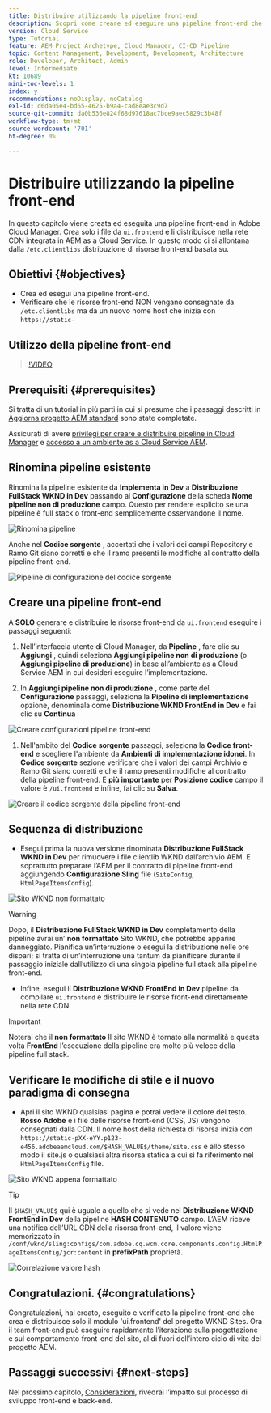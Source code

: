```yaml
---
title: Distribuire utilizzando la pipeline front-end
description: Scopri come creare ed eseguire una pipeline front-end che crea risorse front-end e distribuisce nella rete CDN integrata in AEM as a Cloud Service.
version: Cloud Service
type: Tutorial
feature: AEM Project Archetype, Cloud Manager, CI-CD Pipeline
topic: Content Management, Development, Development, Architecture
role: Developer, Architect, Admin
level: Intermediate
kt: 10689
mini-toc-levels: 1
index: y
recommendations: noDisplay, noCatalog
exl-id: d6da05e4-bd65-4625-b9a4-cad8eae3c9d7
source-git-commit: da0b536e824f68d97618ac7bce9aec5829c3b48f
workflow-type: tm+mt
source-wordcount: '701'
ht-degree: 0%

---
```


# Distribuire utilizzando la pipeline front-end

In questo capitolo viene creata ed eseguita una pipeline front-end in Adobe Cloud Manager. Crea solo i file da `ui.frontend` e li distribuisce nella rete CDN integrata in AEM as a Cloud Service. In questo modo ci si allontana dalla  `/etc.clientlibs` distribuzione di risorse front-end basata su.


## Obiettivi {#objectives}

* Crea ed esegui una pipeline front-end.
* Verificare che le risorse front-end NON vengano consegnate da `/etc.clientlibs` ma da un nuovo nome host che inizia con `https://static-`

## Utilizzo della pipeline front-end

>[!VIDEO](https://video.tv.adobe.com/v/3409420?quality=12&learn=on)

## Prerequisiti {#prerequisites}

Si tratta di un tutorial in più parti in cui si presume che i passaggi descritti in [Aggiorna progetto AEM standard](./update-project.md) sono state completate.

Assicurati di avere [privilegi per creare e distribuire pipeline in Cloud Manager](https://experienceleague.adobe.com/docs/experience-manager-cloud-manager/content/requirements/users-and-roles.html?lang=en#role-definitions) e [accesso a un ambiente as a Cloud Service AEM](https://experienceleague.adobe.com/docs/experience-manager-cloud-service/content/implementing/using-cloud-manager/manage-environments.html).

## Rinomina pipeline esistente

Rinomina la pipeline esistente da __Implementa in Dev__ a  __Distribuzione FullStack WKND in Dev__ passando al __Configurazione__ della scheda __Nome pipeline non di produzione__ campo. Questo per rendere esplicito se una pipeline è full stack o front-end semplicemente osservandone il nome.

![Rinomina pipeline](assets/fullstack-wknd-deploy-dev-pipeline.png)


Anche nel __Codice sorgente__ , accertati che i valori dei campi Repository e Ramo Git siano corretti e che il ramo presenti le modifiche al contratto della pipeline front-end.

![Pipeline di configurazione del codice sorgente](assets/fullstack-wknd-source-code-config.png)


## Creare una pipeline front-end

A __SOLO__ generare e distribuire le risorse front-end da `ui.frontend` eseguire i passaggi seguenti:

1. Nell’interfaccia utente di Cloud Manager, da __Pipeline__ , fare clic su __Aggiungi__ , quindi seleziona __Aggiungi pipeline non di produzione__ (o __Aggiungi pipeline di produzione__) in base all’ambiente as a Cloud Service AEM in cui desideri eseguire l’implementazione.

1. In __Aggiungi pipeline non di produzione__ , come parte del __Configurazione__ passaggi, seleziona la __Pipeline di implementazione__ opzione, denominala come __Distribuzione WKND FrontEnd in Dev__ e fai clic su __Continua__

![Creare configurazioni pipeline front-end](assets/create-frontend-pipeline-configs.png)

1. Nell&#39;ambito del __Codice sorgente__ passaggi, seleziona la __Codice front-end__ e scegliere l&#39;ambiente da __Ambienti di implementazione idonei__. In __Codice sorgente__ sezione verificare che i valori dei campi Archivio e Ramo Git siano corretti e che il ramo presenti modifiche al contratto della pipeline front-end.
E __più importante__ per __Posizione codice__ campo il valore è `/ui.frontend` e infine, fai clic su __Salva__.

![Creare il codice sorgente della pipeline front-end](assets/create-frontend-pipeline-source-code.png)


## Sequenza di distribuzione

* Esegui prima la nuova versione rinominata __Distribuzione FullStack WKND in Dev__ per rimuovere i file clientlib WKND dall’archivio AEM. E soprattutto preparare l’AEM per il contratto di pipeline front-end aggiungendo __Configurazione Sling__ file (`SiteConfig`, `HtmlPageItemsConfig`).

![Sito WKND non formattato](assets/unstyled-wknd-site.png)

>[!WARNING]
>
>Dopo, il __Distribuzione FullStack WKND in Dev__ completamento della pipeline avrai un’ __non formattato__ Sito WKND, che potrebbe apparire danneggiato. Pianifica un’interruzione o esegui la distribuzione nelle ore dispari; si tratta di un’interruzione una tantum da pianificare durante il passaggio iniziale dall’utilizzo di una singola pipeline full stack alla pipeline front-end.


* Infine, esegui il __Distribuzione WKND FrontEnd in Dev__ pipeline da compilare `ui.frontend` e distribuire le risorse front-end direttamente nella rete CDN.

>[!IMPORTANT]
>
>Noterai che il __non formattato__ Il sito WKND è tornato alla normalità e questa volta __FrontEnd__ l’esecuzione della pipeline era molto più veloce della pipeline full stack.

## Verificare le modifiche di stile e il nuovo paradigma di consegna

* Apri il sito WKND qualsiasi pagina e potrai vedere il colore del testo. __Rosso Adobe__ e i file delle risorse front-end (CSS, JS) vengono consegnati dalla CDN. Il nome host della richiesta di risorsa inizia con `https://static-pXX-eYY.p123-e456.adobeaemcloud.com/$HASH_VALUE$/theme/site.css` e allo stesso modo il site.js o qualsiasi altra risorsa statica a cui si fa riferimento nel `HtmlPageItemsConfig` file.


![Sito WKND appena formattato](assets/newly-styled-wknd-site.png)



>[!TIP]
>
>Il `$HASH_VALUE$` qui è uguale a quello che si vede nel __Distribuzione WKND FrontEnd in Dev__  della pipeline __HASH CONTENUTO__ campo. L’AEM riceve una notifica dell’URL CDN della risorsa front-end, il valore viene memorizzato in `/conf/wknd/sling:configs/com.adobe.cq.wcm.core.components.config.HtmlPageItemsConfig/jcr:content` in __prefixPath__ proprietà.


![Correlazione valore hash](assets/hash-value-correlartion.png)



## Congratulazioni.  {#congratulations}

Congratulazioni, hai creato, eseguito e verificato la pipeline front-end che crea e distribuisce solo il modulo &#39;ui.frontend&#39; del progetto WKND Sites. Ora il team front-end può eseguire rapidamente l’iterazione sulla progettazione e sul comportamento front-end del sito, al di fuori dell’intero ciclo di vita del progetto AEM.

## Passaggi successivi {#next-steps}

Nel prossimo capitolo, [Considerazioni](considerations.md), rivedrai l’impatto sul processo di sviluppo front-end e back-end.
